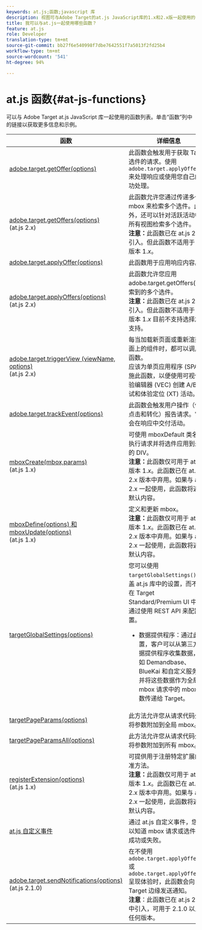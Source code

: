 ```yaml
---
keywords: at.js;函数;javascript 库
description: 视图可与Adobe Target的at.js JavaScript库的1.x和2.x版一起使用的一列表函数。
title: 我可以与at.js一起使用哪些函数？
feature: at.js
role: Developer
translation-type: tm+mt
source-git-commit: bb27f6e540998f7dbe7642551f7a5013f2fd25b4
workflow-type: tm+mt
source-wordcount: '541'
ht-degree: 94%

---
```



# at.js 函数{#at-js-functions}

可以与 Adobe Target at.js JavaScript 库一起使用的函数列表。单击“函数”列中的链接以获取更多信息和示例。

| 函数 | 详细信息 |
| --- | --- | 
| [adobe.target.getOffer(options)](/help/c-implementing-target/c-implementing-target-for-client-side-web/adobe-target-getoffer.md) | 此函数会触发用于获取 Target 选件的请求。使用 `adobe.target.applyOffer()` 来处理响应或使用您自己的成功处理。 |
| [adobe.target.getOffers(options)](/help/c-implementing-target/c-implementing-target-for-client-side-web/adobe-target-getoffers-atjs-2.md)<br>(at.js 2.x) | 此函数允许您通过传递多个 mbox 来检索多个选件。此外，还可以针对活跃活动中的所有视图检索多个选件。<br>**注意：**&#x200B;此函数已在 at.js 2.x 中引入。但此函数不适用于 at.js 版本 1.*x*。 |
| [adobe.target.applyOffer(options)](/help/c-implementing-target/c-implementing-target-for-client-side-web/adobe-target-applyoffer.md) | 此函数用于应用响应内容。 |
| [adobe.target.applyOffers(options)](/help/c-implementing-target/c-implementing-target-for-client-side-web/adobe-target-applyoffers-atjs-2.md)<br>(at.js 2.x) | 此函数允许您应用 adobe.target.getOffers() 检索到的多个选件。<br>**注意：**&#x200B;此函数已在 at.js 2.x 中引入。但此函数不适用于 at.js 版本 1.*x* 目前不支持选择加入支持。 |
| [adobe.target.triggerView (viewName, options)](/help/c-implementing-target/c-implementing-target-for-client-side-web/adobe-target-triggerview-atjs-2.md)<br>(at.js 2.x) | 每当加载新页面或重新渲染页面上的组件时，都可以调用此函数。<br>应该为单页应用程序 (SPA) 实施此函数，以便使用可视化体验编辑器 (VEC) 创建 A/B 测试和体验定位 (XT) 活动。 |
| [adobe.target.trackEvent(options)](/help/c-implementing-target/c-implementing-target-for-client-side-web/adobe-target-trackevent.md) | 此函数会触发用户操作（例如点击和转化）报告请求。它不会在响应中交付活动。 |
| [mboxCreate(mbox,params)](/help/c-implementing-target/c-implementing-target-for-client-side-web/mboxcreate-atjs.md)<br>(at.js 1.x) | 可使用 mboxDefault 类名称执行请求并将选件应用到最近的 DIV。<br>**注意：**&#x200B;此函数仅可用于 at.js 版本 1.*x*。此函数已在 at.js 2.x 版本中弃用。如果与 at.js 2.x 一起使用，此函数将返回默认内容。 |
| [mboxDefine(options) 和 mboxUpdate(options)](/help/c-implementing-target/c-implementing-target-for-client-side-web/mboxdefine-mboxupdate-atjs-1x.md)<br>(at.js 1.x) | 定义和更新 mbox。<br>**注意：**&#x200B;此函数仅可用于 at.js 版本 1.*x*。此函数已在 at.js 2.x 版本中弃用。如果与 at.js 2.x 一起使用，此函数将返回默认内容。 |
| [targetGlobalSettings(options)](/help/c-implementing-target/c-implementing-target-for-client-side-web/targetgobalsettings.md) | 您可以使用 `targetGlobalSettings()` 覆盖 at.js 库中的设置，而不是在 Target Standard/Premium UI 中或通过使用 REST API 来配置设置。<ul><li>数据提供程序：通过此设置，客户可以从第三方数据提供程序收集数据，例如 Demandbase、BlueKai 和自定义服务，并将这些数据作为全局 mbox 请求中的 mbox 参数传递给 Target。</li></ul> |
| [targetPageParams(options)](/help/c-implementing-target/c-implementing-target-for-client-side-web/targetpageparams.md) | 此方法允许您从请求代码外部将参数附加到全局 mbox。 |
| [targetPageParamsAll(options)](/help/c-implementing-target/c-implementing-target-for-client-side-web/targetpageparamsall.md) | 此方法允许您从请求代码外部将参数附加到所有 mbox。 |
| [registerExtension(options)](/help/c-implementing-target/c-implementing-target-for-client-side-web/registerextension-atjs-1x.md)<br>(at.js 1.x) | 可提供用于注册特定扩展的标准方法。<br>**注意：**&#x200B;此函数仅可用于 at.js 版本 1.*x*。此函数已在 at.js 2.x 版本中弃用。如果与 at.js 2.x 一起使用，此函数将返回默认内容。 |
| [at.js 自定义事件](/help/c-implementing-target/c-implementing-target-for-client-side-web/atjs-custom-events.md) | 通过 at.js 自定义事件，您可以知道 mbox 请求或选件何时成功或失败。 |
| [adobe.target.sendNotifications(options)](/help/c-implementing-target/c-implementing-target-for-client-side-web/adobe.target.sendnotifications-atjs-21.md)<br>(at.js 2.1.0) | 在不使用 `adobe.target.applyOffer()` 或 `adobe.target.applyOffers()` 呈现体验时，此函数会向 Target 边缘发送通知。<br>**注意**：此函数已在 at.js 2.1.0 中引入，可用于 2.1.0 以上的任何版本。 |

